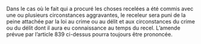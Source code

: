 Dans le cas où le fait qui a procuré les choses recelées a été commis avec une ou plusieurs circonstances aggravantes, le receleur sera puni de la peine attachée par la loi au crime ou au délit et aux circonstances du crime ou du délit dont il aura eu connaissance au temps du recel.
L’amende prévue par l’article 839 ci-dessus pourra toujours être prononcée.